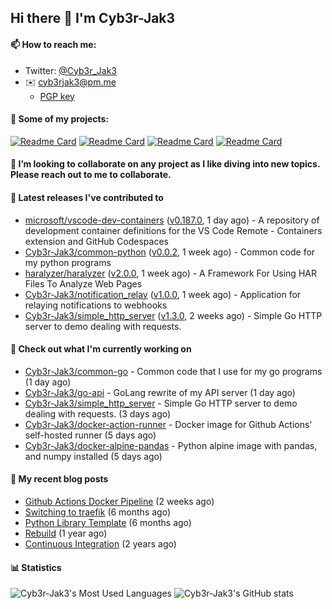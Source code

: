 ## Hi there 👋 I'm Cyb3r-Jak3

#### 📫 How to reach me:
  - Twitter: [@Cyb3r_Jak3](https://twitter.com/Cyb3r_Jak3)
  - ✉️ cyb3rjak3@pm.me
    - [PGP key](https://gist.githubusercontent.com/Cyb3r-Jak3/d1068b61b50239b171faf018a0269f67/raw/b876db002e6b0630795382c0b9134771ffa5fe3a/cyb3rjak3@pm.me.asc)

#### 🔭 Some of my projects:
[![Readme Card](https://github-readme-stats.vercel.app/api/pin/?username=Cyb3r-Jak3&repo=simple_http_server)](https://github.com/Cyb3r-Jak3/simple_http_server)
[![Readme Card](https://github-readme-stats.vercel.app/api/pin/?username=Cyb3r-Jak3&repo=html5validator-docker)](https://github.com/Cyb3r-Jak3/html5validator-docker)
[![Readme Card](https://github-readme-stats.vercel.app/api/pin/?username=Cyb3r-Jak3&repo=html5validator-action)](https://github.com/Cyb3r-Jak3/html5validator-action)
[![Readme Card](https://github-readme-stats.vercel.app/api/pin/?username=Cyb3r-Jak3&repo=notification_relay)](https://github.com/Cyb3r-Jak3/notification_relay)


#### 👯 I’m looking to collaborate on any project as I like diving into new topics. Please reach out to me to collaborate.


#### 🔭 Latest releases I've contributed to

- [microsoft/vscode-dev-containers](https://github.com/microsoft/vscode-dev-containers) ([v0.187.0](https://github.com/microsoft/vscode-dev-containers/releases/tag/v0.187.0), 1 day ago) - A repository of development container definitions for the VS Code Remote - Containers extension and GitHub Codespaces
- [Cyb3r-Jak3/common-python](https://github.com/Cyb3r-Jak3/common-python) ([v0.0.2](https://github.com/Cyb3r-Jak3/common-python/releases/tag/v0.0.2), 1 week ago) - Common code for my python programs
- [haralyzer/haralyzer](https://github.com/haralyzer/haralyzer) ([v2.0.0](https://github.com/haralyzer/haralyzer/releases/tag/v2.0.0), 1 week ago) - A Framework For Using HAR Files To Analyze Web Pages
- [Cyb3r-Jak3/notification_relay](https://github.com/Cyb3r-Jak3/notification_relay) ([v1.0.0](https://github.com/Cyb3r-Jak3/notification_relay/releases/tag/v1.0.0), 1 week ago) - Application for relaying notifications to webhooks
- [Cyb3r-Jak3/simple_http_server](https://github.com/Cyb3r-Jak3/simple_http_server) ([v1.3.0](https://github.com/Cyb3r-Jak3/simple_http_server/releases/tag/v1.3.0), 2 weeks ago) - Simple Go HTTP server to demo dealing with requests.

#### 👷 Check out what I'm currently working on

- [Cyb3r-Jak3/common-go](https://github.com/Cyb3r-Jak3/common-go) - Common code that I use for my go programs (1 day ago)
- [Cyb3r-Jak3/go-api](https://github.com/Cyb3r-Jak3/go-api) - GoLang rewrite of my API server (1 day ago)
- [Cyb3r-Jak3/simple_http_server](https://github.com/Cyb3r-Jak3/simple_http_server) - Simple Go HTTP server to demo dealing with requests. (3 days ago)
- [Cyb3r-Jak3/docker-action-runner](https://github.com/Cyb3r-Jak3/docker-action-runner) - Docker image for Github Actions&#39; self-hosted runner (5 days ago)
- [Cyb3r-Jak3/docker-alpine-pandas](https://github.com/Cyb3r-Jak3/docker-alpine-pandas) - Python alpine image with pandas, and numpy installed (5 days ago)

#### 📜 My recent blog posts

- [Github Actions Docker Pipeline](https://blog.jwhite.network/Github-Action-Docker/) (2 weeks ago)
- [Switching to traefik](https://blog.jwhite.network/Traefik/) (6 months ago)
- [Python Library Template](https://blog.jwhite.network/Python-Template/) (6 months ago)
- [Rebuild](https://blog.jwhite.network/Rebuild/) (1 year ago)
- [Continuous Integration](https://blog.jwhite.network/Continuous-Integration/) (2 years ago)


#### 📊 Statistics
![Cyb3r-Jak3's Most Used Languages](https://github-readme-stats.vercel.app/api/top-langs/?username=Cyb3r-Jak3&theme=cobalt&hide=css,html,scss)
![Cyb3r-Jak3's GitHub stats](https://github-readme-stats.vercel.app/api?username=Cyb3r-Jak3&count_private=true&show_icons=true&theme=cobalt&line_height=40)
